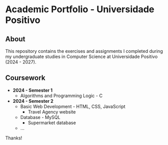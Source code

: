 # Academic Portfolio - Universidade Positivo

## About
This repository contains the exercises and assignments I completed during my undergraduate studies in Computer Science at Universidade Positivo (2024 - 2027).

## Coursework
- **2024 - Semester 1** <br>
  - Algorithms and Programming Logic - C <br>
- **2024 - Semester 2**
  - Basic Web Development - HTML, CSS, JavaScript
    - Travel Agency website <br>
  - Database - MySQL
    - Supermarket database <br>
  - ...

Thanks!
